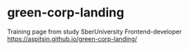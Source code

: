 # green-corp-landing
Training page from study SberUniversity Frontend-developer
https://aspitsin.github.io/green-corp-landing/ 
